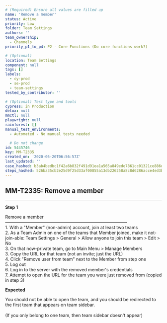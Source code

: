 ```yaml
---
# (Required) Ensure all values are filled up
name: 'Remove a member'
status: Active
priority: Low
folder: Team Settings
authors: ''
team_ownership:
  - Channels
priority_p1_to_p4: P2 - Core Functions (Do core functions work?)

# (Optional)
location: Team Settings
component: null
tags: []
labels:
  - cy-prod
  - se-prod
  - team-settings
tested_by_contributor: ''

# (Optional) Test type and tools
cypress: in Production
detox: null
mmctl: null
playwright: null
rainforest: []
manual_test_environments:
  - Automated - No manual tests needed

  # Do not change
id: 5445746
key: MM-T2335
created_on: '2020-05-20T06:56:57Z'
last_updated: ''
case_hashed: b3ab4bedbc1f42a6b832f491d91ea1a565a849ede7861cc01321ce886d042c4e06ecae539beed01e84d0fce2bde4ece0
steps_hashed: 526ba35cb2e25d9f25d33af00855a13db226258a8c8d6286acce4ed3bf7be469ca43f21fde6067b215b2164f1ad97239
---
```


<!-- (Auto-generated) Based on frontmatter's "key" and "name" -->

## MM-T2335: Remove a member

---

**Step 1**

Remove a member\
————————————————————————————\
1\. With a "Member" (non-admin) account, join at least two teams\
2\. As a Team Admin on one of the teams that Member joined, make it not-join-able: Team Settings > General > Allow anyone to join this team > Edit > No\
3\. On that now-private team, go to Main Menu > Manage Members\
3\. Copy the URL for that team (not an invite; just the URL)\
4\. Click "Remove user from team" next to the Member from step one\
5\. Log out\
6\. Log in to the server with the removed member's credentials\
7\. Attempt to open the URL for the team you were just removed from (copied in step 3)

**Expected**

You should not be able to open the team, and you should be redirected to the first team that appears on team sidebar.\
\
(If you only belong to one team, then team sidebar doesn't appear)
